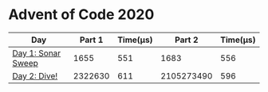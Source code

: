 # Advent of Code 2020

| Day                                  | Part 1  | Time(μs) | Part 2     | Time(μs) |
| ------------------------------------ | ------- | -------- | ---------- | -------- |
| [Day 1: Sonar Sweep](./src/days/d01) | 1655    | 551      | 1683       | 556      |
| [Day 2: Dive!](./src/days/d02)       | 2322630 | 611      | 2105273490 | 596      |
